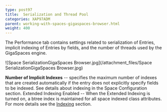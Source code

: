 ```yaml
---
type: post97
title:  Serialization and Thread Pool
categories: XAP97ADM
parent: working-with-spaces-gigaspaces-browser.html
weight: 400
---
```




The Performance tab contains settings related to serialization of Entries, implicit indexing of Entries by fields, and the number of threads used by the GigaSpaces engine.

![Space SerializationGigaSpaces Browser.jpg](/attachment_files/Space SerializationGigaSpaces Browser.jpg)

**Number of Implicit Indexes** -- specifies the maximum number of indexes that are created automatically if the entry does not explicitly specify fields to be indexed.
See details about indexing in the Space Configuration section.
Extended Indexing Enabled -- When the Extended Indexing is turned on, a btree index is maintained for all space indexed class attributes. For more details see the [Indexing]({{%currentjavaurl%}}/indexing.html) section.

